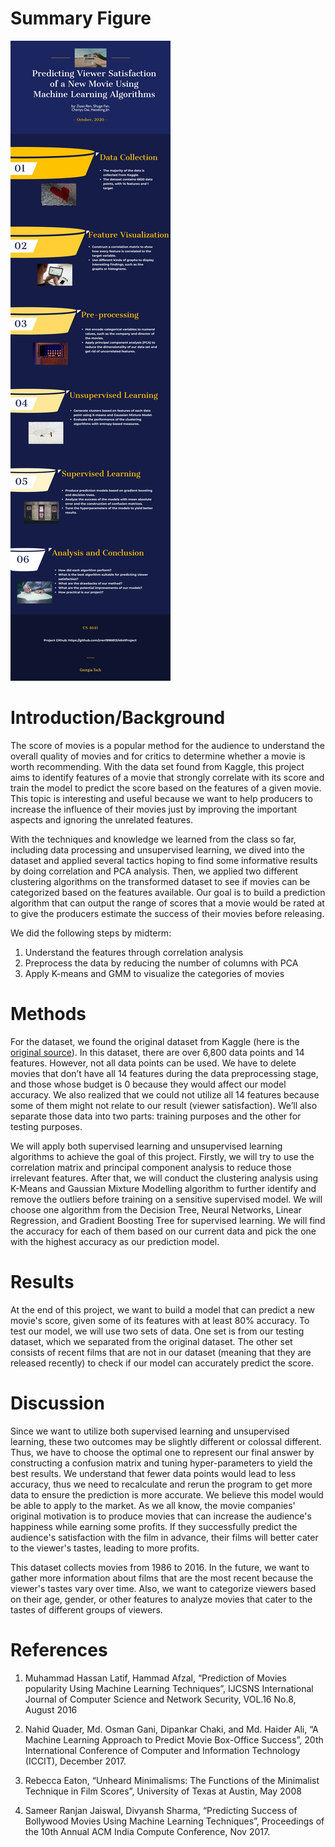 # Summary Figure
<img src="infographic.png"><br />
# Introduction/Background
The score of movies is a popular method for the audience to understand the overall quality of movies and for critics to determine whether a movie is worth recommending. With the data set found from Kaggle, this project aims to identify features of a movie that strongly correlate with its score and train the model to predict the score based on the features of a given movie. This topic is interesting and useful because we want to help producers to increase the influence of their movies just by improving the important aspects and ignoring the unrelated features. 

With the techniques and knowledge we learned from the class so far, including data processing and unsupervised learning, we dived into the dataset and applied several tactics hoping to find some informative results by doing correlation and PCA analysis. Then, we applied two different clustering algorithms on the transformed dataset to see if movies can be categorized based on the features available. Our goal is to build a prediction algorithm that can output the range of scores that a movie would be rated at to give the producers estimate the success of their movies before releasing.

We did the following steps by midterm:

1. Understand the features through correlation analysis
2. Preprocess the data by reducing the number of columns with PCA
3. Apply K-means and GMM to visualize the categories of movies


# Methods
For the dataset, we found the original dataset from Kaggle (here is the [original source](https://www.kaggle.com/danielgrijalvas/movies)). In this dataset, there are over 6,800 data points and 14 features. However, not all data points can be used. We have to delete movies that don’t have all 14 features during the data preprocessing stage, and those whose budget is 0 because they would affect our model accuracy. We also realized that we could not utilize all 14 features because some of them might not relate to our result (viewer satisfaction). We’ll also separate those data into two parts: training purposes and the other for testing purposes.

We will apply both supervised learning and unsupervised learning algorithms to achieve the goal of this project. Firstly, we will try to use the correlation matrix and principal component analysis to reduce those irrelevant features. After that, we will conduct the clustering analysis using K-Means and Gaussian Mixture Modelling algorithm to further identify and remove the outliers before training on a sensitive supervised model. We will choose one algorithm from the Decision Tree, Neural Networks, Linear Regression, and Gradient Boosting Tree for supervised learning. We will find the accuracy for each of them based on our current data and pick the one with the highest accuracy as our prediction model.

# Results
At the end of this project, we want to build a model that can predict a new movie's score, given some of its features with at least 80% accuracy. To test our model, we will use two sets of data. One set is from our testing dataset, which we separated from the original dataset. The other set consists of recent films that are not in our dataset (meaning that they are released recently) to check if our model can accurately predict the score. 

# Discussion
Since we want to utilize both supervised learning and unsupervised learning, these two outcomes may be slightly different or colossal different. Thus, we have to choose the optimal one to represent our final answer by constructing a confusion matrix and tuning hyper-parameters to yield the best results. We understand that fewer data points would lead to less accuracy, thus we need to recalculate and rerun the program to get more data to ensure the prediction is more accurate. We believe this model would be able to apply to the market. As we all know, the movie companies' original motivation is to produce movies that can increase the audience's happiness while earning some profits. If they successfully predict the audience's satisfaction with the film in advance, their films will better cater to the viewer's tastes, leading to more profits.

This dataset collects movies from 1986 to 2016. In the future, we want to gather more information about films that are the most recent because the viewer's tastes vary over time. Also, we want to categorize viewers based on their age, gender, or other features to analyze movies that cater to the tastes of different groups of viewers. 

# References
1. Muhammad Hassan Latif, Hammad Afzal, “Prediction of Movies popularity Using Machine Learning Techniques”, IJCSNS International Journal of Computer Science and Network Security, VOL.16 No.8, August 2016 <br />

2. Nahid Quader, Md. Osman Gani, Dipankar Chaki, and Md. Haider Ali, “A Machine Learning Approach to Predict Movie Box-Office Success”, 20th International Conference of Computer and Information Technology (ICCIT), December 2017. <br />

3. Rebecca Eaton, “Unheard Minimalisms: The Functions of the Minimalist Technique in Film Scores”, University of Texas at Austin, May 2008 <br />

4. Sameer Ranjan Jaiswal, Divyansh Sharma, “Predicting Success of Bollywood Movies Using Machine Learning Techniques”, Proceedings of the 10th Annual ACM India Compute Conference, Nov 2017.

